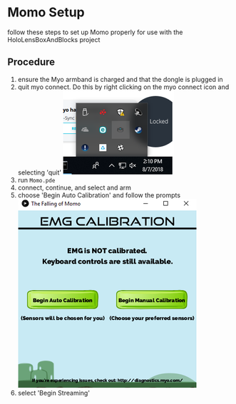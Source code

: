 # Momo Setup

follow these steps to set up Momo properly for use with the HoloLensBoxAndBlocks project

## Procedure

1. ensure the Myo armband is charged and that the dongle is plugged in
1. quit myo connect. Do this by right clicking on the myo connect icon and selecting 'quit' ![myo connect icon](https://github.com/hcilab/HoloLensBoxAndBlocks/blob/master/Images/MyoConnect.png)
1. run `Momo.pde`
1. connect, continue, and select and arm
1. choose 'Begin Auto Calibration' and follow the prompts ![Momo auto calibration](https://github.com/hcilab/HoloLensBoxAndBlocks/blob/master/Images/MomoAutoCalibration.PNG)
1. select 'Begin Streaming'